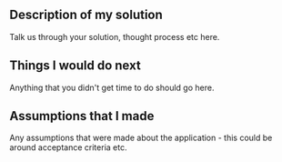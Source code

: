 ## Description of my solution

Talk us through your solution, thought process etc here.

## Things I would do next

Anything that you didn't get time to do should go here.

## Assumptions that I made

Any assumptions that were made about the application - this could be around acceptance criteria etc.
